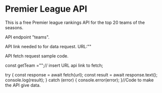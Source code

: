 # Premier League API

This is a free Premier league rankings API for the top 20 teams of the seasons.

API endpoint "teams".

API link needed to for data request.
URL:""

API fetch request sample code.

const getTeam ="";// insert URL api link to fetch;

try {
	const response = await fetch(url);
	const result = await response.text();
	console.log(result);
} catch (error) {
	console.error(error);
}//Code to make the API give data.

